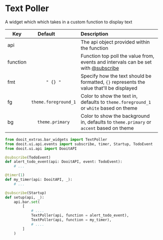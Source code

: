 # Text Poller

A widget which which takes in a custom function to display text

| Key|<div style="width: 100px">Default</div> |Description|
| ------------- | :----------------:  | :----------------------------------------------------------------------------------------|
| api           |                     | The api object provided within the function                                              |
| function      |                     | Function top poll the value from, events and intervals can be set with  [@subscribe](https://www.google.com)   |
| fmt           | `" {} "`            | Specify how the text should be formatted, `{}` represents the value that'll be displayed |
| fg            | `theme.foreground_1`| Color to show the text in, defaults to `theme.foreground_1` or `white` based on theme    |
| bg            | `theme.primary`     | Color to show the background in, defaults to `theme.primary` or `accent` based on theme  |

```python
from dooit_extras.bar_widgets import TextPoller
from dooit.ui.api.events import subscribe, timer, Startup, TodoEvent
from dooit.ui.api import DooitAPI

@subscribe(TodoEvent)
def alert_todo_event(api: DooitAPI, event: TodoEvent):
    # ...

@timer(1)
def my_timer(api: DooitAPI, _):
    # ...

@subscribe(Startup)
def setup(api, _):
    api.bar.set( 
        [
            # ....
            TextPoller(api, function = alert_todo_event),
            TextPoller(api, function = my_timer),
            # ....
        ]
    )
```
